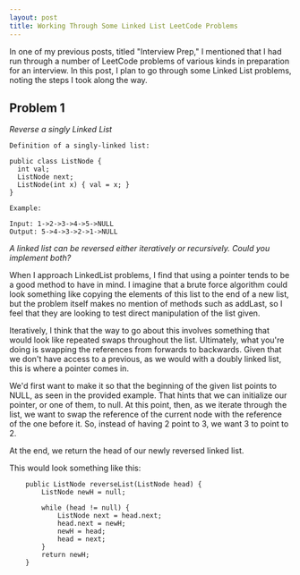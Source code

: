 ```yaml
---
layout: post
title: Working Through Some Linked List LeetCode Problems 
---
```


In one of my previous posts, titled "Interview Prep," I mentioned that I had run through a number of LeetCode problems of various kinds in preparation for an interview. In this post, I plan to go through some Linked List problems, noting the steps I took along the way. 

## Problem 1 

*Reverse a singly Linked List* 
    
    Definition of a singly-linked list:
    
    public class ListNode {
      int val;
      ListNode next;
      ListNode(int x) { val = x; }
    }
    
    Example: 
    
    Input: 1->2->3->4->5->NULL
    Output: 5->4->3->2->1->NULL

*A linked list can be reversed either iteratively or recursively. Could you implement both?* 

When I approach LinkedList problems, I find that using a pointer tends to be a good method to have in mind. I imagine that a brute force algorithm could look something like copying the elements of this list to the end of a new list, but the problem itself makes no mention of methods such as addLast, so I feel that they are looking to test direct manipulation of the list given. 

Iteratively, I think that the way to go about this involves something that would look like repeated swaps throughout the list. Ultimately, what you're doing is swapping the references from forwards to backwards. Given that we don't have access to a previous, as we would with a doubly linked list, this is where a pointer comes in. 

We'd first want to make it so that the beginning of the given list points to NULL, as seen in the provided example. That hints that we can initialize our pointer, or one of them, to null. At this point, then, as we iterate through the list, we want to swap the reference of the current node with the reference of the one before it. So, instead of having 2 point to 3, we want 3 to point to 2. 

At the end, we return the head of our newly reversed linked list. 

This would look something like this: 
        
        public ListNode reverseList(ListNode head) {
            ListNode newH = null;
        
            while (head != null) {
                ListNode next = head.next;
                head.next = newH;
                newH = head;
                head = next;
            }
            return newH;
        }

